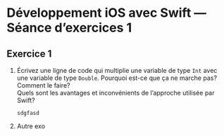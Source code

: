 # Développement iOS avec Swift — Séance d’exercices 1

## Exercice 1

 1. Écrivez une ligne de code qui multiplie une variable de type `Int` avec une variable de type `Double`. Pourquoi est-ce que ça ne marche pas? Comment le faire?<br>
Quels sont les avantages et inconvénients de l’approche utilisée par Swift?

		sdgfasd

 3. Autre exo